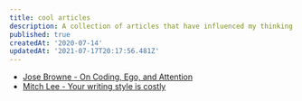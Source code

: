 ```yaml
---
title: cool articles
description: A collection of articles that have influenced my thinking.
published: true
createdAt: '2020-07-14'
updatedAt: '2021-07-17T20:17:56.481Z'
---
```


- [Jose Browne - On Coding, Ego, and Attention](https://josebrowne.com/on-coding-ego-and-attention)
- [Mitch Lee - Your writing style is costly](https://blog.mitchjlee.com/2020/your-writing-style-is-costly)

